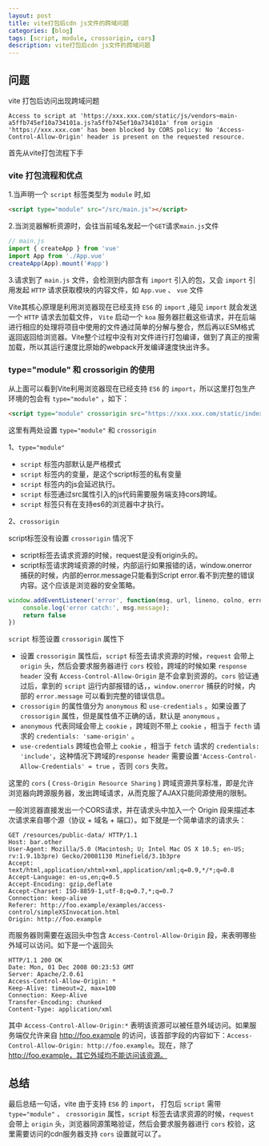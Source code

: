 ```yaml
---
layout: post
title: vite打包后cdn js文件的跨域问题
categories: [blog]
tags: [script, module, crossorigin, cors]
description: vite打包后cdn js文件的跨域问题
---
```


## 问题

vite 打包后访问出现跨域问题

```
Access to script at 'https://xxx.xxx.com/static/js/vendors~main-a5ffb745ef10a734101a.js?a5ffb745ef10a734101a' from origin 'https://xxx.xxx.com' has been blocked by CORS policy: No 'Access-Control-Allow-Origin' header is present on the requested resource.
```

首先从vite打包流程下手

### vite 打包流程和优点

1.当声明一个 `script` 标签类型为 `module` 时,如

```html
<script type="module" src="/src/main.js"></script>
```

2.当浏览器解析资源时，会往当前域名发起一个`GET`请求`main.js`文件

```js
// main.js
import { createApp } from 'vue'
import App from './App.vue'
createApp(App).mount('#app')
```

3.请求到了 `main.js` 文件，会检测到内部含有 `import` 引入的包，又会 `import` 引用发起 `HTTP` 请求获取模块的内容文件，如 `App.vue` 、 `vue` 文件

Vite其核心原理是利用浏览器现在已经支持 `ES6` 的 `import` ,碰见 `import` 就会发送一个 `HTTP` 请求去加载文件， `Vite` 启动一个 `koa`  服务器拦截这些请求，并在后端进行相应的处理将项目中使用的文件通过简单的分解与整合，然后再以ESM格式返回返回给浏览器。Vite整个过程中没有对文件进行打包编译，做到了真正的按需加载，所以其运行速度比原始的webpack开发编译速度快出许多。

### type="module" 和 crossorigin 的使用

从上面可以看到Vite利用浏览器现在已经支持 `ES6` 的 `import`，所以这里打包生产环境的包会有 `type="module"` ，如下：

```html
<script type="module" crossorigin src="https://xxx.xxx.com/static/index.0fd2785d.js"></script>
```

这里有两处设置 `type="module"` 和 `crossorigin`

1、`type="module"`

+ `script` 标签内部默认是严格模式
+ `script` 标签内的变量，是这个script标签的私有变量
+ `script` 标签内的js会延迟执行。
+ `script` 标签通过src属性引入的js代码需要服务端支持cors跨域。
+ `script` 标签只有在支持es6的浏览器中才执行。

2、`crossorigin`

script标签没有设置 `crossorigin` 情况下 

+ script标签去请求资源的时候，request是没有origin头的。
+ script标签请求跨域资源的时候，内部运行如果报错的话，window.onerror 捕获的时候，内部的error.message只能看到Script error.看不到完整的错误内容。这个应该是浏览器的安全策略。

```js
window.addEventListener('error', function(msg, url, lineno, colno, error) {
    console.log('error catch:', msg.message);
    return false
})
```

`script` 标签设置 `crossorigin` 属性下

+ 设置 `crossorigin` 属性后，`script` 标签去请求资源的时候，`request` 会带上 `origin` 头，然后会要求服务器进行 `cors` 校验，跨域的时候如果 `response header` 没有 `Access-Control-Allow-Origin` 是不会拿到资源的。`cors` 验证通过后，拿到的 `script` 运行内部报错的话，，`window.onerror` 捕获的时候，内部的 `error.message` 可以看到完整的错误信息。
+ `crossorigin` 的属性值分为 `anonymous` 和 `use-credentials` 。如果设置了 `crossorigin` 属性，但是属性值不正确的话，默认是 `anonymous` 。
+ `anonymous` 代表同域会带上 `cookie` ，跨域则不带上 `cookie` ，相当于  `fecth` 请求的 `credentials: 'same-origin'` 。
+ `use-credentials` 跨域也会带上 `cookie` ，相当于 `fetch` 请求的 `credentials: 'include'`，这种情况下跨域的`response header` 需要设置`'Access-Control-Allow-Credentials' = true` ，否则 `cors` 失败。

这里的 `cors` ( `Cross-Origin Resource Sharing` ) 跨域资源共享标准，即是允许浏览器向跨源服务器，发出跨域请求，从而克服了AJAX只能同源使用的限制。

一般浏览器直接发出一个CORS请求，并在请求头中加入一个 Origin 段来描述本次请求来自哪个源（协议 + 域名 + 端口）。如下就是一个简单请求的请求头：

```
GET /resources/public-data/ HTTP/1.1
Host: bar.other
User-Agent: Mozilla/5.0 (Macintosh; U; Intel Mac OS X 10.5; en-US; rv:1.9.1b3pre) Gecko/20081130 Minefield/3.1b3pre
Accept: text/html,application/xhtml+xml,application/xml;q=0.9,*/*;q=0.8
Accept-Language: en-us,en;q=0.5
Accept-Encoding: gzip,deflate
Accept-Charset: ISO-8859-1,utf-8;q=0.7,*;q=0.7
Connection: keep-alive
Referer: http://foo.example/examples/access-control/simpleXSInvocation.html
Origin: http://foo.example
```

而服务器则需要在返回头中包含 `Access-Control-Allow-Origin` 段，来表明哪些外域可以访问。如下是一个返回头

```
HTTP/1.1 200 OK
Date: Mon, 01 Dec 2008 00:23:53 GMT
Server: Apache/2.0.61
Access-Control-Allow-Origin: *
Keep-Alive: timeout=2, max=100
Connection: Keep-Alive
Transfer-Encoding: chunked
Content-Type: application/xml
```

其中 `Access-Control-Allow-Origin:*` 表明该资源可以被任意外域访问。如果服务端仅允许来自 http://foo.example 的访问，该首部字段的内容如下：`Access-Control-Allow-Origin: http://foo.example`。现在，除了 http://foo.example，其它外域均不能访问该资源。

## 总结

最后总结一句话，vite 由于支持 `ES6` 的 `import`， 打包后 `script` 需带 `type="module"` 、 `crossorigin` 属性，`script` 标签去请求资源的时候，`request` 会带上 `origin` 头，浏览器同源策略验证，然后会要求服务器进行 `cors` 校验，这里需要访问的cdn服务器支持 `cors` 设置就可以了。


